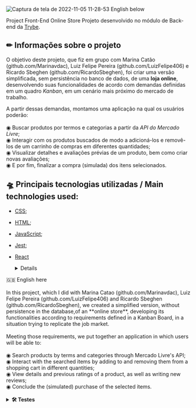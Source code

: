 ![Captura de tela de 2022-11-05 11-28-53](https://user-images.githubusercontent.com/92753791/200125202-0ae09ec4-31b0-49d5-9802-37fdbc7c25bb.png)
English below

  Project Front-End Online Store
  Projeto desenvolvido no módulo de Back-end da [Trybe](https://www.betrybe.com/).
  
  ## ✏ Informações sobre o projeto
  O objetivo deste projeto, que fiz em grupo com Marina Catão (github.com/Marinavdac), Luiz Felipe Pereira (github.com/LuizFelipe406) e Ricardo Sbeghen (github.com/RicardoSbeghen), foi criar uma versão simplificada, sem persistência no banco de dados, de uma **loja online**, desenvolvendo suas funcionalidades de acordo com demandas definidas em um quadro _Kanban_, em um cenário mais próximo do mercado de trabalho. </br>
  
  A partir dessas demandas, montamos uma aplicação na qual os usuários poderão: </br>
  </br> ◉ Buscar produtos por termos e categorias a partir da _API do Mercado Livre_; </br>
  ◉ Interagir com os produtos buscados de modo a adicioná-los e removê-los de um carrinho de compras em diferentes quantidades; </br>
  ◉ Visualizar detalhes e avaliações prévias de um produto, bem como criar novas avaliações; </br>
  ◉ E por fim, finalizar a compra (simulada) dos itens selecionados. </br>

 ## 🛸 Principais tecnologias utilizadas / Main technologies used: 
- [CSS]([https://www.docker.com/](https://www.w3.org/Style/CSS/Overview.en.html));
- [HTML]([https://expressjs.com/](https://html.com/));
- [JavaScript](https://developer.mozilla.org/pt-BR/docs/Web/JavaScript);
- [Jest]([https://joi.dev/api/?v=17.6.0](https://jestjs.io/));
- [React](https://reactjs.org/)

  <details>
 <summary> 🇬🇧 English here</summary>
  </br>In this project, which I did with Marina Catao (github.com/Marinavdac), Luiz Felipe Pereira (github.com/LuizFelipe406) and Ricardo Sbeghen (github.com/RicardoSbeghen), we created a simplified version, without persistence in the database,of an **online store**, developing its functionalities according to requirements defined in a Kanban Board, in a situation trying to replicate the job market. </br>
  </br> Meeting those requirements, we put together an application in which users will be able to: </br>
  </br> ◉ Search products by terms and categories through Mercado Livre's API; </br>
  ◉ Interact with the searched items by adding to and removing them from a shopping cart in different quantities; </br>
  ◉ View details and previous ratings of a product, as well as writing new reviews; </br>
  ◉ Conclude the (simulated) purchase of the selected items. </br>
  </ details>
  </br>
<details>
  <summary><strong>🛠 Testes</strong></summary><br />

  Neste projeto utilizamos a [React Testing Library (RTL)](https://testing-library.com/docs/react-testing-library/intro) para execução dos testes.
  We used [React Testing Library (RTL)](https://testing-library.com/docs/react-testing-library/intro) to run the tests.
